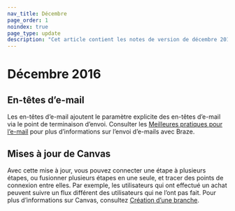 ```yaml
---
nav_title: Décembre
page_order: 1
noindex: true
page_type: update
description: "Cet article contient les notes de version de décembre 2016."
---
```


# Décembre 2016

## En-têtes d’e-mail

Les en-têtes d’e-mail ajoutent le paramètre explicite des en-têtes d’e-mail via le point de terminaison d’envoi. Consulter les [Meilleures pratiques pour l’e-mail][14] pour plus d’informations sur l’envoi d’e-mails avec Braze.

## Mises à jour de Canvas

Avec cette mise à jour, vous pouvez connecter une étape à plusieurs étapes, ou fusionner plusieurs étapes en une seule, et tracer des points de connexion entre elles. Par exemple, les utilisateurs qui ont effectué un achat peuvent suivre un flux différent des utilisateurs qui ne l’ont pas fait. Pour plus d’informations sur Canvas, consultez [Création d’une branche][15].

[14]: {{site.baseurl}}/user_guide/message_building_by_channel/email/best_practices/
[15]: {{site.baseurl}}/user_guide/engagement_tools/canvas/create_a_canvas/branching/#branching
